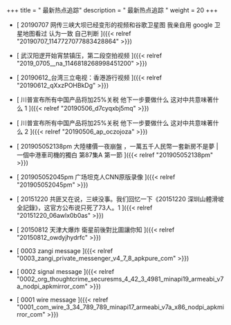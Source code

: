 +++
title = "  最新热点追踪"
description = "  最新热点追踪  "
weight = 20
+++



* [  20190707 网传三峡大坝已经变形的视频和谷歌卫星图 我亲自用 google 卫星地图看过 认为一致 自己判断  ]({{< relref "20190707_1147727077883428864" >}})


* [ 武汉阳逻开始宵禁镇压，第二段空拍视频 ]({{< relref "2019_0705__na_1146818268998451200" >}})


* [  20190612_台湾三立电视：香港游行视频  ]({{< relref "20190612_qXxzPOHBkDg" >}})


* [  川普宣布所有中国产品将加25%关税 他下一步要做什么 这对中共意味著什么 1 ]({{< relref "20190506_d7cyqxbj5mq" >}})


* [  川普宣布所有中国产品将加25%关税 他下一步要做什么 这对中共意味著什么 2 ]({{< relref "20190506_ap_oczojoza" >}})


* [  201905052138pm  大陸樓價一夜崩盤 ，一萬五千人民幣一套新房不是夢 | 一個中港車司機的獨白 第87集A 第一節 ]({{< relref "201905052138pm" >}})


* [  201905052045pm 广场坦克人CNN原版录像  ]({{< relref "201905052045pm" >}})


* [  20151220 共匪又在说，三峡没事。我们回忆一下《20151220 深圳山體滑坡全記錄》，这官方公布说只死了73人。1 ]({{< relref "20151220_06awlx0b0as" >}})


* [  20150812 天津大爆炸 衛星前後對比圖讓你知  ]({{< relref "20150812_owdyjhydrfc" >}})


* [  0003 zangi message  ]({{< relref "0003_zangi_private_messenger_v4_7_8_apkpure_com" >}})


* [  0002 signal message  ]({{< relref "0002_org_thoughtcrime_securesms_4_42_3_4981_minapi19_armeabi_v7a_nodpi_apkmirror_com" >}})


* [  0001 wire message  ]({{< relref "0001_com_wire_3_34_789_789_minapi17_armeabi_v7a_x86_nodpi_apkmirror_com" >}})

